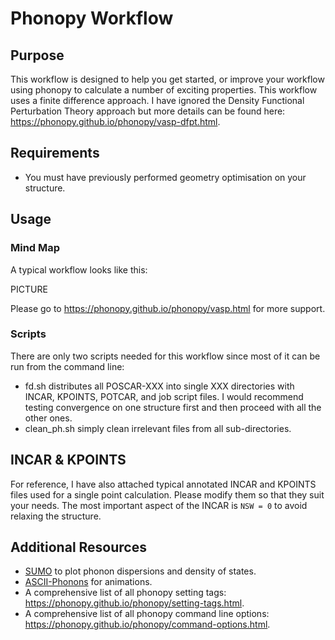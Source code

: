 # Phonopy Workflow
## Purpose
This workflow is designed to help you get started, or improve your workflow using phonopy to calculate a number of exciting properties. This workflow uses a finite difference approach. I have ignored the Density Functional Perturbation Theory approach but more details can be found here: https://phonopy.github.io/phonopy/vasp-dfpt.html.

## Requirements
- You must have previously performed geometry optimisation on your structure. 

## Usage 
### Mind Map
A typical workflow looks like this:

PICTURE

Please go to https://phonopy.github.io/phonopy/vasp.html for more support.

### Scripts
There are only two scripts needed for this workflow since most of it can be run from the command line:
- fd.sh distributes all POSCAR-XXX into single XXX directories with INCAR, KPOINTS, POTCAR, and job script files. I would recommend testing convergence on one structure first and then proceed with all the other ones.
- clean_ph.sh simply clean irrelevant files from all sub-directories.

## INCAR & KPOINTS
For reference, I have also attached typical annotated INCAR and KPOINTS files used for a single point calculation. Please modify them so that they suit your needs. The most important aspect of the INCAR is `NSW = 0` to avoid relaxing the structure.

## Additional Resources
- [SUMO](https://github.com/ajjackson/sumo) to plot phonon dispersions and density of states.
- [ASCII-Phonons](https://github.com/ajjackson/ascii-phonons) for animations.
- A comprehensive list of all phonopy setting tags: https://phonopy.github.io/phonopy/setting-tags.html.
- A comprehensive list of all phonopy command line options: https://phonopy.github.io/phonopy/command-options.html.
